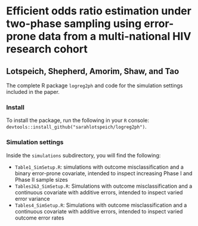 # Efficient odds ratio estimation under two-phase sampling using error-prone data from a multi-national HIV research cohort
## Lotspeich, Shepherd, Amorim, Shaw, and Tao
The complete R package `logreg2ph` and code for the simulation settings included in the paper. 

### Install
To install the package, run the following in your `R` console: `devtools::install_github("sarahlotspeich/logreg2ph")`.

### Simulation settings 
Inside the `simulations` subdirectory, you will find the following: 

  - `Table1_SimSetup.R`: simulations with outcome misclassification and a binary error-prone covariate, intended to inspect increasing Phase I and Phase II sample sizes
  - `Tables2&3_SimSetup.R`: Simulations with outcome misclassification and a continuous covariate with additive errors, intended to inspect varied error variance 
  - `Tables4_SimSetup.R`: Simulations with outcome misclassification and a continuous covariate with additive errors, intended to inspect varied outcome error rates
